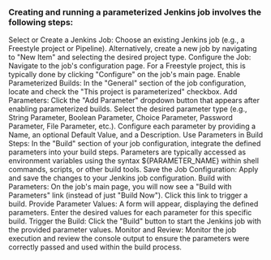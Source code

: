 ### Creating and running a parameterized Jenkins job involves the following steps:
Select or Create a Jenkins Job:
Choose an existing Jenkins job (e.g., a Freestyle project or Pipeline).
Alternatively, create a new job by navigating to "New Item" and selecting the desired project type.
Configure the Job:
Navigate to the job's configuration page. For a Freestyle project, this is typically done by clicking "Configure" on the job's main page.
Enable Parameterized Builds:
In the "General" section of the job configuration, locate and check the "This project is parameterized" checkbox.
Add Parameters:
Click the "Add Parameter" dropdown button that appears after enabling parameterized builds.
Select the desired parameter type (e.g., String Parameter, Boolean Parameter, Choice Parameter, Password Parameter, File Parameter, etc.).
Configure each parameter by providing a Name, an optional Default Value, and a Description.
Use Parameters in Build Steps:
In the "Build" section of your job configuration, integrate the defined parameters into your build steps. Parameters are typically accessed as environment variables using the syntax ${PARAMETER_NAME} within shell commands, scripts, or other build tools.
Save the Job Configuration:
Apply and save the changes to your Jenkins job configuration.
Build with Parameters:
On the job's main page, you will now see a "Build with Parameters" link (instead of just "Build Now").
Click this link to trigger a build.
Provide Parameter Values:
A form will appear, displaying the defined parameters. Enter the desired values for each parameter for this specific build.
Trigger the Build:
Click the "Build" button to start the Jenkins job with the provided parameter values.
Monitor and Review:
Monitor the job execution and review the console output to ensure the parameters were correctly passed and used within the build process.
